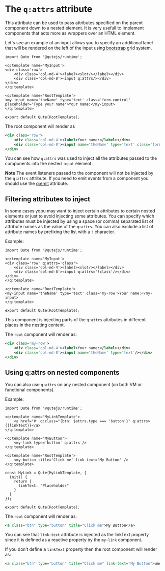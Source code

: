 # The `q:attrs` attribute

This attribute can be used to pass attributes specified on the parent component down to a nested element.
It is very usefull to implement components that acts more as wrappers over an HTML element.

Let's see an example of an input allows you to specify an additional label that will be rendered on the left of the input using [bootstrap](https://getbootstrap.com/) grid system.

```jsq
import Qute from '@qutejs/runtime';

<q:template name='MyInput'>
<div class='row'>
	<div class='col-md-4'><label><slot/></label></div>
	<div class='col-md-8'><input q:attrs/></div>
</div>
</q:template>

<q:template name='RootTemplate'>
<my-input name='theName' type='text' class='form-control' placeholder='Type your name'>Your name:</my-input>
</q:template>

export default Qute(RootTemplate);
```

The root component will render as

```xml
<div class='row'>
	<div class='col-md-4'><label>Your name:</label></div>
	<div class='col-md-8'><input name='theName' type='text' class='form-control'/></div>
</div>
```

You can see how `q:attrs` was used to inject all the attributes passed to the components into the nested `input` element.

**Note** The event listeners passed to the component will not be injected by the `q:attrs` attribute. If you need to emit events from a component you should use the [q:emit](#/attributes/q-emit) attribute.

## Filtering attributes to inject

In some cases yopu may want to inject certain attributes to certain nested elements or just to avoid injecting some attributes. You can specify which attributes must be injected by using a space (or comma) separated list of attribute names as the value of the `q:attrs`. You can also exclude a list of attribute names by prefixing the list with a `!` character.

Example:

```jsq
import Qute from '@qutejs/runtime';

<q:template name='MyInput'>
<div class='row' q:attrs='class'>
	<div class='col-md-4'><label><slot/></label></div>
	<div class='col-md-8'><input q:attrs='!class'/></div>
</div>
</q:template>

<q:template name='RootTemplate'>
<my-input name='theName' type='text' class='my-row'>Your name:</my-input>
</q:template>

export default Qute(RootTemplate);
```

This component is injecting parts of the `q:attrs` attributes in different places in the nesting content.

The `root` component will render as:

```xml
<div class='my-row'>
	<div class='col-md-4'><label>Your name:</label></div>
	<div class='col-md-8'><input name='theName' type='text'/></div>
</div>
```


## Using q:attrs on nested components

You can also use `q:attrs` on any nested component (on both VM or functional components).

Example:

```jsq
import Qute from '@qutejs/runtime';

<q:template name='MyLinkTemplate'>
    <a href='#' q:class="{btn: $attrs.type === 'button'}" q:attrs>{{linkText}}</a>
</q:template>

<q:template name='MyButton'>
    <my-link type='button' q:attrs />
</q:template>

<q:template name='RootTemplate'>
    <my-button title='Click me' link-text='My Button' />
</q:template>

const MyLink = Qute(MyLinkTemplate, {
  init() {
    return {
      linkText: "Placeholder"
    }
  }
});

export default Qute(RootTemplate);
```

The `root` component will render as:

```xml
<a class="btn" type="button" title="Click me">My Button</a>
```

You can see that `link-text` attribute is injected as the linkText property since it is defined as a reactive property
by the `my-link` component.

If you don't define a `linkText` property then the root component will render as:

```xml
<a class="btn" type="button" title="Click me" link-text="My Button">undefined</a>
```
